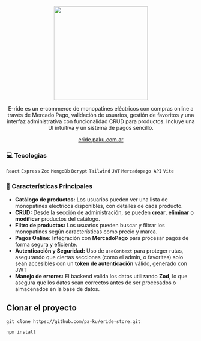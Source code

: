 <div align="center">  
  <img src= "https://github.com/user-attachments/assets/066c61a5-1012-4d95-9384-3360f17e3403" width="250px">
</div>
<div align="center"> 
  <p>
  E-ride es un e-commerce de monopatines eléctricos con compras online a través de Mercado Pago, validación de usuarios, gestión de favoritos y una interfaz administrativa con funcionalidad CRUD para productos. Incluye una UI intuitiva y un sistema de pagos sencillo.
</p>
<a href="https://eride.paku.com.ar/">eride.paku.com.ar</a>
</div>

### 💻 Tecologias

`React` `Express` `Zod` `MongoDb` `Bcrypt` `Tailwind` `JWT` `Mercadopago API` `Vite`

### 🌟 Características Principales

- **Catálogo de productos:** Los usuarios pueden ver una lista de monopatines eléctricos disponibles, con detalles de cada producto.
- **CRUD:** Desde la sección de administración, se pueden **crear**, **eliminar** o **modificar** productos del catálogo.
- **Filtro de productos:** Los usuarios pueden buscar y filtrar los monopatines según características como precio y marca.
- **Pagos Online:** Integración con **MercadoPago** para procesar pagos de forma segura y eficiente.
- **Autenticación y Seguridad:** Uso de `useContext` para proteger rutas, asegurando que ciertas secciones (como el admin, o favorites) solo sean accesibles con un **token de autenticación** válido, generado con JWT
- **Manejo de errores:** El backend valida los datos utilizando **Zod**, lo que asegura que los datos sean correctos antes de ser procesados o almacenados en la base de datos.

## Clonar el proyecto


````
git clone https://github.com/pa-ku/eride-store.git
````

```
npm install
```
